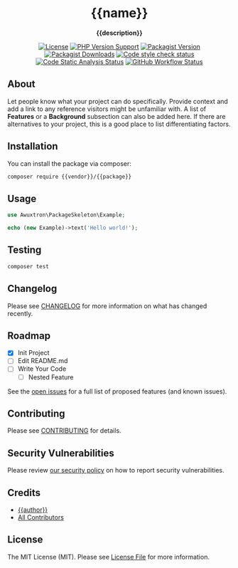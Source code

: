 <h1 align="center">{{name}}</h1>

<p align="center">
    <strong>{{description}}</strong>
</p>

<p align="center">
    <a href="https://github.com/{{vendor}}/{{package}}/blob/{{branch}}/README.md"><img alt="License" src="https://img.shields.io/github/license/{{vendor}}/{{package}}?style=flat-square"></a>
    <a href="https://php.net"><img alt="PHP Version Support" src="https://img.shields.io/packagist/php-v/{{vendor}}/{{package}}?style=flat-square"></a>
    <a href="https://packagist.org/packages/{{vendor}}/{{package}}"><img alt="Packagist Version" src="https://img.shields.io/packagist/v/{{vendor}}/{{package}}?style=flat-square"></a>
    <a href="https://packagist.org/packages/{{vendor}}/{{package}}"><img alt="Packagist Downloads" src="https://img.shields.io/packagist/dt/{{vendor}}/{{package}}?style=flat-square"></a>
    <a href="https://github.com/{{vendor}}/{{package}}/actions/workflows/check-code-style.yml"><img alt="Code style check status" src="https://img.shields.io/github/workflow/status/{{vendor}}/{{package}}/fix-code-style?label=code%20style&style=flat-square"></a>
    <a href="https://github.com/{{vendor}}/{{package}}/actions/workflows/analyse.yml"><img alt="Code Static Analysis Status" src="https://img.shields.io/github/workflow/status/{{vendor}}/{{package}}/analyse?label=analyse&style=flat-square"></a>
    <a href="https://github.com/{{vendor}}/{{package}}/actions/workflows/run-tests.yml"><img alt="GitHub Workflow Status" src="https://img.shields.io/github/workflow/status/{{vendor}}/{{package}}/run-tests?label=tests&style=flat-square"></a>
</p>

## About

Let people know what your project can do specifically. Provide context and add a link to any reference visitors might be
unfamiliar with. A list of <strong>Features</strong> or a <strong>Background</strong> subsection can also be added here.
If there are alternatives to your
project, this is a good place to list differentiating factors.

## Installation

You can install the package via composer:

```bash
composer require {{vendor}}/{{package}}
```

## Usage

```php
use Awuxtron\PackageSkeleton\Example;

echo (new Example)->text('Hello world!');
```

## Testing

```bash
composer test
```

## Changelog

Please see [CHANGELOG](CHANGELOG.md) for more information on what has changed recently.

## Roadmap

- [x] Init Project
- [ ] Edit README.md
- [ ] Write Your Code
    - [ ] Nested Feature

See the [open issues](../../issues) for a full list of proposed features (and
known issues).

## Contributing

Please see [CONTRIBUTING](../../.github/CONTRIBUTING.md) for details.

## Security Vulnerabilities

Please review [our security policy](../../security/policy) on how to report security vulnerabilities.

## Credits

- [{{author}}](https://github.com/{{vendor}})
- [All Contributors](../../contributors)

## License

The MIT License (MIT). Please see [License File](LICENSE.md) for more information.
